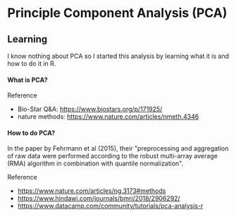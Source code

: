 # Principle Component Analysis (PCA)

## Learning
I know nothing about PCA so I started this analysis by learning what it is and how to do it in R. 

#### What is PCA?

Reference
- Bio-Star Q&A: https://www.biostars.org/p/171925/
- nature methods: https://www.nature.com/articles/nmeth.4346


#### How to do PCA?
In the paper by Fehrmann et al (2015), their "preprocessing and aggregation of raw data were performed according to the robust multi-array average (RMA) algorithm in combination with quantile normalization".

Reference
- https://www.nature.com/articles/ng.3173#methods
- https://www.hindawi.com/journals/bmri/2018/2906292/
- https://www.datacamp.com/community/tutorials/pca-analysis-r
